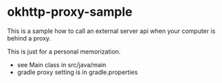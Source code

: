 # okhttp-proxy-sample

This is a sample how to call an external server api when your computer is behind a proxy.

This is just for a personal memorization.

* see Main class in src/java/main
* gradle proxy setting is in gradle.properties
